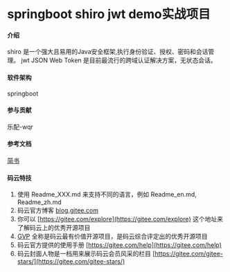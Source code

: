 # springboot shiro jwt demo实战项目

#### 介绍
shiro 是一个强大且易用的Java安全框架,执行身份验证、授权、密码和会话管理。
jwt JSON Web Token 是目前最流行的跨域认证解决方案，无状态会话。

#### 软件架构
springboot

#### 参与贡献

乐配-wqr

#### 参考文档
[简书](https://www.jianshu.com/p/bdde2b48c81a)

#### 码云特技

1. 使用 Readme\_XXX.md 来支持不同的语言，例如 Readme\_en.md, Readme\_zh.md
2. 码云官方博客 [blog.gitee.com](https://blog.gitee.com)
3. 你可以 [https://gitee.com/explore](https://gitee.com/explore) 这个地址来了解码云上的优秀开源项目
4. [GVP](https://gitee.com/gvp) 全称是码云最有价值开源项目，是码云综合评定出的优秀开源项目
5. 码云官方提供的使用手册 [https://gitee.com/help](https://gitee.com/help)
6. 码云封面人物是一档用来展示码云会员风采的栏目 [https://gitee.com/gitee-stars/](https://gitee.com/gitee-stars/)